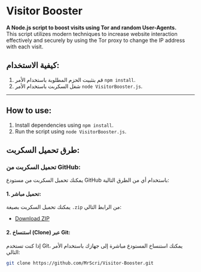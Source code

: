 # **Visitor Booster**

**A Node.js script to boost visits using Tor and random User-Agents.**  
This script utilizes modern techniques to increase website interaction effectively and securely by using the Tor proxy to change the IP address with each visit. 

## كيفية الاستخدام:
1. قم بتثبيت الحزم المطلوبة باستخدام الأمر `npm install`.
2. شغل السكربت باستخدام الأمر `node VisitorBooster.js`.

---

## How to use:
1. Install dependencies using `npm install`.
2. Run the script using `node VisitorBooster.js`.

## طرق تحميل السكربت:

### تحميل السكربت من GitHub:
يمكنك تحميل السكربت من مستودع GitHub باستخدام أي من الطرق التالية:

#### 1. تحميل مباشر:
يمكنك تحميل السكربت بصيغة `.zip` من الرابط التالي:
- [Download ZIP](https://github.com/MrScri/Visitor-Booster/archive/refs/heads/main.zip)

#### 2. استنساخ (Clone) عبر Git:
إذا كنت تستخدم Git، يمكنك استنساخ المستودع مباشرة إلى جهازك باستخدام الأمر التالي:
```bash
git clone https://github.com/MrScri/Visitor-Booster.git
